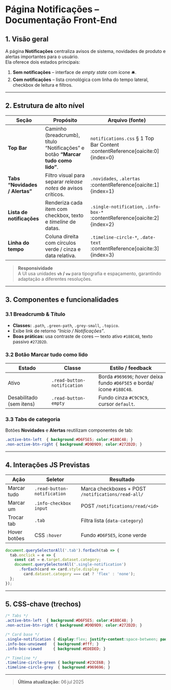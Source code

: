 # Página **Notificações** – Documentação Front-End  


## 1. Visão geral

A página **Notificações** centraliza avisos de sistema, novidades de produto e alertas importantes para o usuário.  
Ela oferece dois estados principais:

1. **Sem notificações** – interface de _empty state_ com ícone 🛎️.  
2. **Com notificações** – lista cronológica com linha do tempo lateral, checkbox de leitura e filtros.

---

## 2. Estrutura de alto nível

| Seção | Propósito | Arquivo (fonte) |
|-------|-----------|-----------------|
| **Top Bar** | Caminho (breadcrumb), título “Notificações” e botão **“Marcar tudo como lido”**. | `notifications.css` § 1 Top Bar Content :contentReference[oaicite:0]{index=0} |
| **Tabs “Novidades / Alertas”** | Filtro visual para separar _release notes_ de avisos críticos. | `.novidades`, `.alertas` :contentReference[oaicite:1]{index=1} |
| **Lista de notificações** | Renderiza cada item com checkbox, texto e _timeline_ de datas. | `.single-notification`, `.info-box-*` :contentReference[oaicite:2]{index=2} |
| **Linha do tempo** | Coluna direita com círculos verde / cinza e data relativa. | `.timeline-circle-*`, `.date-text` :contentReference[oaicite:3]{index=3} |

> **Responsividade**  
> A UI usa unidades **`vh` / `vw`** para tipografia e espaçamento, garantindo adaptação a diferentes resoluções.

---

## 3. Componentes e funcionalidades

### 3.1 Breadcrumb & Título

* **Classes:** `.path`, `.green-path`, `.grey-small`, `.topico`.
* Exibe link de retorno _“Início / Notificações”_.  
* **Boas práticas:** usa contraste de cores — texto ativo `#188C48`, texto passivo `#272D2D`.

### 3.2 Botão **Marcar tudo como lido**

| Estado | Classe | Estilo / feedback |
|--------|--------|-------------------|
| Ativo | `.read-button-notification` | Borda `#969696`; _hover_ deixa fundo `#D6F5E5` e borda/ícone `#188C48`. |
| Desabilitado (sem itens) | `.read-button-empty` | Fundo cinza `#C9C9C9`, cursor `default`. |

### 3.3 Tabs de categoria

Botões **Novidades** e **Alertas** reutilizam componentes de tab:

```css
.active-btn-left  { background:#D6F5E5; color:#188C48; }
.non-active-btn-right { background:#D9D9D9; color:#272D2D; }
```

---

## 4. Interações JS Previstas

| Ação | Seletor | Resultado |
|------|---------|-----------|
| Marcar tudo | `.read-button-notification` | Marca checkboxes + POST `/notifications/read-all/` |
| Marcar um | `.info-checkbox input` | POST `/notifications/read/<id>` |
| Trocar tab | `.tab` | Filtra lista (`data-category`) |
| Hover botões | CSS `:hover` | Fundo `#D6F5E5`, ícone verde |

```javascript
document.querySelectorAll('.tab').forEach(tab => {
  tab.onclick = e => {
    const cat = e.target.dataset.category;
    document.querySelectorAll('.single-notification')
      .forEach(card => card.style.display =
        card.dataset.category === cat ? 'flex' : 'none');
  };
});
```

---

## 5. CSS‑chave (trechos)

```css
/* Tabs */
.active-btn-left  { background:#D6F5E5; color:#188C48; }
.non-active-btn-right { background:#D9D9D9; color:#272D2D; }

/* Card base */
.single-notification { display:flex; justify-content:space-between; padding:1.6vh 1vw; }
.info-box-unviewed   { background:#fff; }
.info-box-viewed     { background:#EDEDED; }

/* Timeline */
.timeline-circle-green { background:#23CE6B; }
.timeline-circle-grey  { background:#969696; }
```

---


> **Última atualização:** 06 jul 2025

